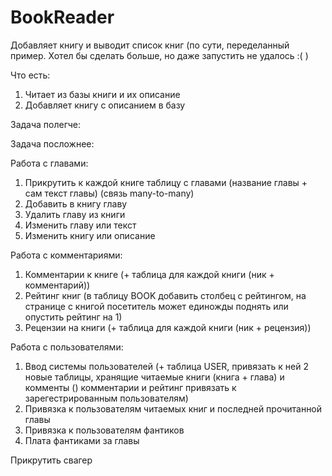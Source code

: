 # BookReader
Добавляет книгу и выводит список книг 
(по сути, переделанный пример. Хотел бы сделать больше, но даже запустить не удалось :( )

Что есть:
1) Читает из базы книги и их описание
2) Добавляет книгу с описанием в базу

Задача полегче:

Задача посложнее:



Работа с главами:
1) Прикрутить к каждой книге таблицу с главами (название главы + сам текст главы) (связь many-to-many)
2) Добавить в книгу главу
3) Удалить главу из книги
4) Изменить главу или текст
5) Изменить книгу или описание

Работа с комментариями:
1) Комментарии к книге (+ таблица для каждой книги (ник + комментарий))
2) Рейтинг книг (в таблицу BOOK добавить столбец с рейтингом, на странице с книгой посетитель может единожды поднять или опустить рейтинг на 1)
3) Рецензии на книги (+ таблица для каждой книги (ник + рецензия))

Работа с пользователями:
1) Ввод системы пользователей (+ таблица USER, привязать к ней 2 новые таблицы, хранящие читаемые книги (книга + глава) и комменты () комментарии и рейтинг привязать к зарегестрированным пользователям)
2) Привязка к пользователям читаемых книг и последней прочитанной главы
3) Привязка к пользователям фантиков
4) Плата фантиками за главы

Прикрутить свагер
